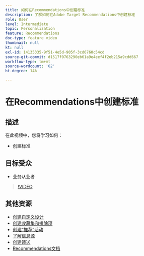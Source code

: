 ```yaml
---
title: 如何在Recommendations中创建标准
description: 了解如何在Adobe Target Recommendations中创建标准
role: User
level: Intermediate
topic: Personalization
feature: Recommendations
doc-type: feature video
thumbnail: null
kt: null
exl-id: 14135335-9f51-4e5d-905f-3cd6760c54cd
source-git-commit: d1517f0763290eb61a9e4eef4f2eb215a9cdd667
workflow-type: tm+mt
source-wordcount: '62'
ht-degree: 14%

---
```


# 在Recommendations中创建标准

## 描述

在此视频中，您将学习如何：

* 创建标准

## 目标受众

* 业务从业者

>[!VIDEO](https://video.tv.adobe.com/v/27694?quality=12)

## 其他资源

* [创建自定义设计](create-custom-designs.md)
* [创建收藏集和排除项](create-collections-and-exclusions.md)
* [创建“推荐”活动](create-a-recommendations-activity.md)
* [了解信息源](understanding-feeds.md)
* [创建馈送](create-a-feed.md)
* [Recommendations文档](https://experienceleague.adobe.com/docs/target/using/recommendations/recommendations.html?lang=en)
